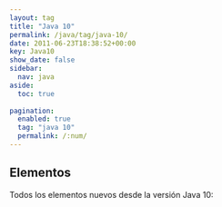 ```yaml
---
layout: tag
title: "Java 10"
permalink: /java/tag/java-10/
date: 2011-06-23T18:38:52+00:00
key: Java10
show_date: false
sidebar:
  nav: java
aside:
  toc: true
  
pagination: 
  enabled: true
  tag: "java 10"
  permalink: /:num/    
---
```


<h2>Elementos</h2>
Todos los elementos nuevos desde la versión Java 10: